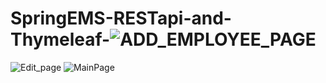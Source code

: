 # SpringEMS-RESTapi-and-Thymeleaf-![ADD_EMPLOYEE_PAGE](https://user-images.githubusercontent.com/84695818/224058885-4e23c5cc-1eb1-45f4-bc92-8378cae4d058.jpg)
![Edit_page](https://user-images.githubusercontent.com/84695818/224058895-c467603b-42ee-489f-bdc1-99b06610345a.jpg)
![MainPage](https://user-images.githubusercontent.com/84695818/224058901-eef800fc-94a2-480b-891f-970cae723c4d.jpg)
